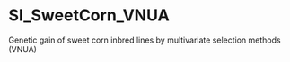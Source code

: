 # SI_SweetCorn_VNUA
Genetic gain of sweet corn inbred lines by multivariate selection methods (VNUA)
